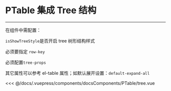 # PTable 集成 Tree 结构

---

<common-code-format>
  <docsComponents-PTable-tree slot="source"></docsComponents-PTable-tree>
在组件中需配置：

`isShowTreeStyle`是否开启 tree 树形结构样式

必须要指定 `row-key`

必须配置`tree-props`

其它属性可以参考 el-table 属性；如默认展开设置：`default-expand-all`

<<< @/docs/.vuepress/components/docsComponents/PTable/tree.vue
</common-code-format>

